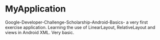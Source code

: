 # MyApplication
Google-Developer-Challenge-Scholarship-Android-Basics- a very first exercise application.
Learning the use of LinearLayout, RelativeLayout and views in Android XML. Very basic.
